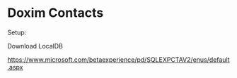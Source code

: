 # Doxim Contacts

Setup:

Download LocalDB

https://www.microsoft.com/betaexperience/pd/SQLEXPCTAV2/enus/default.aspx
